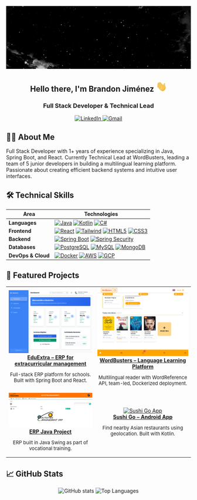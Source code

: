 <div align="center">
  <img src="https://github.com/BrandonJimenez23/BrandonJimenez23/blob/main/images/bannerGif.gif" width="1080"/>
</div>

<div align="center">
  <h2> Hello there, I'm Brandon Jiménez <img src="https://github.com/ABSphreak/ABSphreak/blob/master/gifs/Hi.gif" width="30px"></h2>
  <h3>Full Stack Developer & Technical Lead</h3>
</div>

<div align="center">
  <a href="https://www.linkedin.com/in/brandon-jim%C3%A9nez-villarroel-48029722b/">
    <img src="https://img.shields.io/badge/LinkedIn-blue?style=for-the-badge&logo=linkedin&logoColor=white" alt="LinkedIn"/>
  </a>
  <a href="mailto:brandon23jimenez3@gmail.com">
    <img src="https://img.shields.io/badge/Gmail-D14836?style=for-the-badge&logo=gmail&logoColor=white" alt="Gmail"/>
  </a>
</div>

## 👨‍💻 About Me
Full Stack Developer with 1+ years of experience specializing in Java, Spring Boot, and React. Currently Technical Lead at WordBusters, leading a team of 5 junior developers in building a multilingual learning platform. Passionate about creating efficient backend systems and intuitive user interfaces.

## 🛠 Technical Skills

| Area               | Technologies |
|--------------------|--------------|
| **Languages**      | [![Java](https://img.shields.io/badge/Java-ED8B00?style=for-the-badge&logo=openjdk&logoColor=white)](https://www.java.com) [![Kotlin](https://img.shields.io/badge/Kotlin-B3125EA?style=for-the-badge&logo=kotlin&logoColor=white)](https://kotlinlang.org) [![C#](https://img.shields.io/badge/C%23-239120?style=for-the-badge&logo=c-sharp&logoColor=white)](https://learn.microsoft.com/en-us/dotnet/csharp/) |
| **Frontend**       | [![React](https://img.shields.io/badge/React-20232A?style=for-the-badge&logo=react&logoColor=61DAFB)](https://reactjs.org) [![Tailwind](https://img.shields.io/badge/Tailwind_CSS-38B2AC?style=for-the-badge&logo=tailwind-css&logoColor=white)](https://tailwindcss.com) [![HTML5](https://img.shields.io/badge/HTML5-E34F26?style=for-the-badge&logo=html5&logoColor=white)](https://developer.mozilla.org/en-US/docs/Web/HTML) [![CSS3](https://img.shields.io/badge/CSS3-1572B6?style=for-the-badge&logo=css3&logoColor=white)](https://developer.mozilla.org/en-US/docs/Web/CSS) |
| **Backend**        | [![Spring Boot](https://img.shields.io/badge/Spring-6DB33F?style=for-the-badge&logo=spring&logoColor=white)](https://spring.io) [![Spring Security](https://img.shields.io/badge/Spring_Security-6DB33F?style=for-the-badge&logo=Spring-Security&logoColor=white)](https://spring.io/projects/spring-security) |
| **Databases**      | [![PostgreSQL](https://img.shields.io/badge/PostgreSQL-316192?style=for-the-badge&logo=postgresql&logoColor=white)](https://www.postgresql.org) [![MySQL](https://img.shields.io/badge/MySQL-00000F?style=for-the-badge&logo=mysql&logoColor=white)](https://www.mysql.com) [![MongoDB](https://img.shields.io/badge/MongoDB-4EA94B?style=for-the-badge&logo=mongodb&logoColor=white)](https://www.mongodb.com) |
| **DevOps & Cloud** | [![Docker](https://img.shields.io/badge/Docker-2CA5E0?style=for-the-badge&logo=docker&logoColor=white)](https://www.docker.com) [![AWS](https://img.shields.io/badge/Amazon_AWS-FF9900?style=for-the-badge&logo=amazonaws&logoColor=white)](https://aws.amazon.com) [![GCP](https://img.shields.io/badge/Google_Cloud-4285F4?style=for-the-badge&logo=google-cloud&logoColor=white)](https://cloud.google.com) |

## 🚀 Featured Projects

<div align="center"> <table> <tr> <td align="center"> <a href="https://github.com/BrandonJimenez23/edu-extra"> <img src="./images/edu-extra1.png" width="280px" alt="EduExtra"/><br/> <strong>EduExtra – ERP for extracurricular management</strong> </a> <p style="font-size: 13px;">Full-stack ERP platform for schools. Built with Spring Boot and React.</p> </td> <td align="center"> <a href="https://github.com/BrandonJimenez23/WordBusters"> <img src="./images/wordbusters1.png" width="280px" alt="WordBusters"/><br/> <strong>WordBusters – Language Learning Platform</strong> </a> <p style="font-size: 13px;">Multilingual reader with WordReference API, team-led, Dockerized deployment.</p> </td> </tr> <tr> <td align="center"> <a href="https://github.com/BrandonJimenez23/ERP-Java-Project"> <img src="./images/previewErp.png" width="280px" alt="ERP Java Project"/><br/> <strong>ERP Java Project</strong> </a> <p style="font-size: 13px;">ERP built in Java Swing as part of vocational training.</p> </td> <td align="center"> <a href="https://github.com/PolNie/Sushi-Go-App"> <img src="./images/sushi-go.png" width="280px" alt="Sushi Go App"/><br/> <strong>Sushi Go – Android App</strong> </a> <p style="font-size: 13px;">Find nearby Asian restaurants using geolocation. Built with Kotlin.</p> </td> </tr> </table> </div> 


## 📈 GitHub Stats
<div align="center">
  <img src="https://github-readme-stats.vercel.app/api?username=BrandonJimenez23&show_icons=true&theme=radical" alt="GitHub stats"/>
  <img src="https://github-readme-stats.vercel.app/api/top-langs/?username=BrandonJimenez23&layout=compact&theme=radical" alt="Top Languages"/>
</div>

